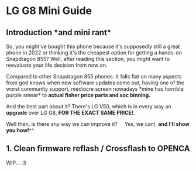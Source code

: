 # LG G8 Mini Guide
## Introduction \*and mini rant\*
So, you might've bought this phone because it's supposedly still a great phone in 2022 or thinking it's the cheapest option for getting a hands-on Snapdragon 855? Well, after reading this section, you might want to reevaluate your life decision from now on.

Compared to other Snapdragon 855 phones. It falls flat on many aspects from god knows when new software updates come out, having one of the worst community support, mediocre screen nowadays \*mine has horrible purple smear\* to **actual fisher price parts and soc binning.**

And the best part about it? There's LG V50, which is in every way an **upgrade** over LG G8, **FOR THE EXACT SAME PRICE!**.

Well then, is there any way we can improve it?&nbsp;&nbsp;&nbsp;&nbsp;&nbsp;Yes, we can!, **and I'll show you how!**^^
## 1. Clean firmware reflash / Crossflash to OPENCA
WIP... :3
